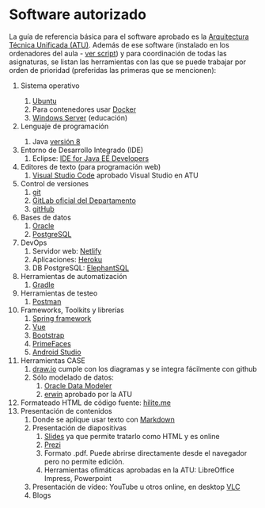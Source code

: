 <h1>Software autorizado</h1>
<p>La guía de referencia básica para el software aprobado es la 
<a href="https://colabora.mdef.es/proyectos/ATU/SitePages/Productos.aspx">Arquitectura Técnica Unificada (ATU)</a>. Además de ese software (instalado en los ordenadores del aula - <a href="https://gist.github.com/Awes0meM4n/c1293226a26828775e16429bac502c53">ver script</a>) y para coordinación de todas las asignaturas, se listan las herramientas con las que se puede trabajar por orden de prioridad (preferidas las primeras que se mencionen):
<ol>
  <li>Sistema operativo</li>
    <ol>
      <li><a href="https://ubuntu.com/">Ubuntu</a></li>
      <li>Para contenedores usar <a href="https://www.docker.com/">Docker</a></li>
      <li><a href="https://www.microsoft.com/es-es/windows-server">Windows Server</a> (educación)</li>
    </ol>
  </li>
  <li>Lenguaje de programación</li>
    <ol>
      <li>Java <a href="https://docs.oracle.com/javase/specs/index.html">versión 8</a></li>
    </ol>
  </li>
  <li>Entorno de Desarrollo Integrado (IDE)
    <ol>
      <li>Eclipse: <a href="http://www.eclipse.org/downloads/packages/">IDE for Java EE Developers</a></li>
    </ol>
  </li>
  <li>Editores de texto (para programación web)
    <ol>
      <li><a href="https://code.visualstudio.com/">Visual Studio Code</a> aprobado Visual Studio en ATU</li>
    </ol>
  </li>
  <li>Control de versiones
    <ol>
      <li><a href="https://git-scm.com">git</a></li>
      <li><a href="https://git.institutomilitar.com">GitLab oficial del Departamento</a></li>
      <li><a href="https://github.com">gitHub</a></li>
    </ol>
  </li>
  <li>Bases de datos
    <ol>
      <li><a href="https://www.oracle.com/">Oracle</a></li>
      <li><a href="https://www.postgresql.org/">PostgreSQL</a></li>
    </ol>
  </li>
  <li>DevOps
    <ol>
      <li>Servidor web: <a href="https://www.netlify.com/">Netlify</a></li>
      <li>Aplicaciones: <a href="https://www.heroku.com/">Heroku</a></li>
      <li>DB PostgreSQL: <a href="https://www.elephantsql.com/">ElephantSQL</a></li>
    </ol>
  </li>
  <li>Herramientas de automatización
    <ol>
      <li><a href="https://gradle.org">Gradle</a></li>
    </ol>
  </li>
  <li>Herramientas de testeo
    <ol>
      <li><a href="https://www.postman.com">Postman</a></li>
    </ol>
  </li>
  <li>Frameworks, Toolkits y librerías
    <ol>
      <li><a href="https://spring.io/">Spring framework</a></li>
      <li><a href="https://vuejs.org/">Vue</a></li>
      <li><a href="https://getbootstrap.com/">Bootstrap</a></li>
      <li><a href="https://www.primefaces.org/">PrimeFaces</a></li>
      <li><a href="https://developer.android.com/studio/">Android Studio</a></li>
    </ol>
  </li>
  <li>Herramientas CASE
    <ol>
      <li><a href="https://www.draw.io/">draw.io</a> cumple con los diagramas y se integra fácilmente con github</li>
      <li>Sólo modelado de datos:
        <ol>
          <li><a href="https://www.oracle.com/es/database/technologies/appdev/datamodeler.html">Oracle Data Modeler</a>
          <li><a href="https://erwin.com/products/erwin-data-modeler/">erwin</a> aprobado por la ATU</li>
        </ol>
      </li>
    </ol>
  </li>
  <li>Formateado HTML de código fuente: <a href="http://hilite.me/">hilite.me</a></li>
  <li>Presentación de contenidos
    <ol>
      <li>Donde se aplique usar texto con <a href="https://www.markdownguide.org/">Markdown</a></li>
      <li>Presentación de diapositivas
        <ol>
          <li><a href="https://slides.com/">Slides</a> ya que permite tratarlo como HTML y es online</li>
          <li><a href="https://prezi.com/es/">Prezi</a></li>
          <li>Formato .pdf. Puede abrirse directamente desde el navegador pero no permite edición.</li>
          <li>Herramientas ofimáticas aprobadas en la ATU: LibreOffice Impress, Powerpoint</li>
        </ol>
      </li>
      <li>Presentación de vídeo: YouTube u otros online, en desktop <a href="https://www.videolan.org/index.es.html">VLC</a></li>
      <li>Blogs</li>
    </ol>
  </li>
</ol>
